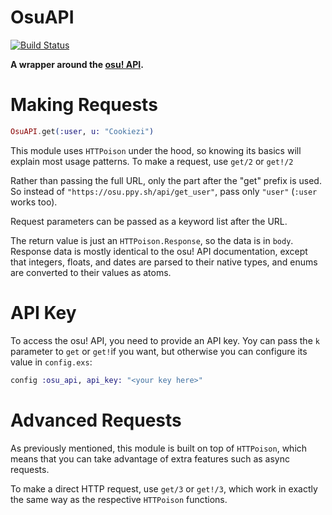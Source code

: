 # OsuAPI

[![Build Status](https://travis-ci.com/christopher-dG/osu-api-ex.svg?branch=master)](https://travis-ci.com/christopher-dG/osu-api-ex)

**A wrapper around the [osu! API](https://github.com/ppy/osu-api/wiki).**

# Making Requests

```elixir
OsuAPI.get(:user, u: "Cookiezi")
```

This module uses `HTTPoison` under the hood, so knowing its basics
will explain most usage patterns. To make a request, use `get/2` or `get!/2`

Rather than passing the full URL, only the part after the "get" prefix is
used. So instead of `"https://osu.ppy.sh/api/get_user"`, pass only `"user"`
(`:user` works too).

Request parameters can be passed as a keyword list after the URL.

The return value is just an `HTTPoison.Response`, so the data is in `body`.
Response data is mostly identical to the osu! API documentation, except that
integers, floats, and dates are parsed to their native types, and enums
are converted to their values as atoms.

# API Key

To access the osu! API, you need to provide an API key.
Yoy can pass the `k` parameter to `get` or `get!`if you want,
but otherwise you can configure its value in `config.exs`:

```elixir
config :osu_api, api_key: "<your key here>"
```

# Advanced Requests

As previously mentioned, this module is built on top of `HTTPoison`, which
means that you can take advantage of extra features such as async requests.

To make a direct HTTP request, use `get/3` or `get!/3`, which work in
exactly the same way as the respective `HTTPoison` functions.
